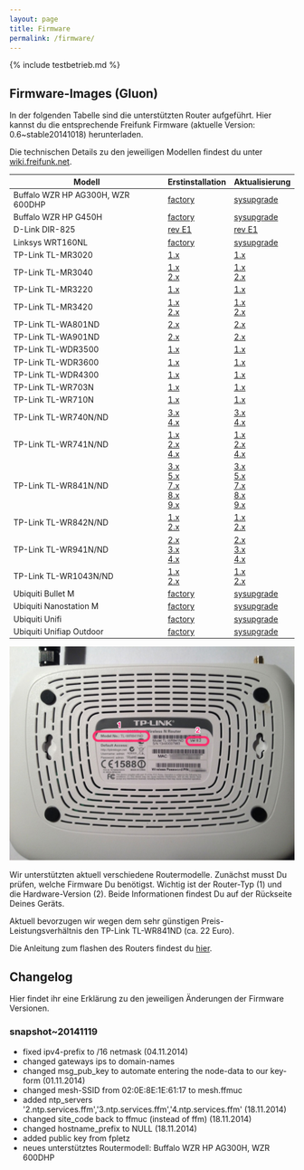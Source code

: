 ```yaml
---
layout: page
title: Firmware
permalink: /firmware/
---
```


{% include testbetrieb.md %}

## Firmware-Images (Gluon)

In der folgenden Tabelle sind die unterstützten Router aufgeführt. Hier kannst du die entsprechende Freifunk Firmware (aktuelle Version: 0.6~stable20141018) herunterladen.

Die technischen Details zu den jeweiligen Modellen findest du unter [wiki.freifunk.net][hardware].

Modell         |  Erstinstallation  |  Aktualisierung
-------------- | ------------------ | ---------------
Buffalo WZR HP AG300H, WZR 600DHP | [factory][factory-buffalo-wzr-hp-ag300h-wzr-600dhp]  |  [sysupgrade][sysupgrade-buffalo-wzr-hp-ag300h-wzr-600dhp]
Buffalo WZR HP G450H          | [factory][factory-buffalo-wzr-hp-g450h]  |  [sysupgrade][sysupgrade-buffalo-wzr-hp-g450h]  
D-Link DIR-825                | [rev E1][factory-d-link-dir-825-rev-b1]                    | [rev E1][sysupgrade-d-link-dir-825-rev-b1]
Linksys WRT160NL              |  [factory][factory-linksys-wrt160nl]                  |   [sysupgrade][sysupgrade-linksys-wrt160nl]
TP-Link TL-MR3020             |  [1.x][factory-tp-link-tl-mr3020-v1]                      |  [1.x][sysupgrade-tp-link-tl-mr3020-v1]
TP-Link TL-MR3040             |  [1.x][factory-tp-link-tl-mr3040-v1]<br>[2.x][factory-tp-link-tl-mr3040-v2]                  |  [1.x][sysupgrade-tp-link-tl-mr3040-v1]<br>[2.x][sysupgrade-tp-link-tl-mr3040-v2]
TP-Link TL-MR3220             |  [1.x][factory-tp-link-tl-mr3220-v1]                      |  [1.x][sysupgrade-tp-link-tl-mr3220-v1]
TP-Link TL-MR3420             |  [1.x][factory-tp-link-tl-mr3420-v1]<br>[2.x][factory-tp-link-tl-mr3420-v2]                 |  [1.x][sysupgrade-tp-link-tl-mr3420-v1]<br>[2.x][sysupgrade-tp-link-tl-mr3420-v2]
TP-Link TL-WA801ND            |  [2.x][factory-tp-link-tl-wa801n-nd-v2]   | [2.x][sysupgrade-tp-link-tl-wa801n-nd-v2]
TP-Link TL-WA901ND            |  [2.x][factory-tp-link-tl-wa901n-nd-v2]                      |  [2.x][sysupgrade-tp-link-tl-wa901n-nd-v2]
TP-Link TL-WDR3500            |  [1.x][factory-tp-link-tl-wdr3500-v1]                      |  [1.x][sysupgrade-tp-link-tl-wdr3500-v1]
TP-Link TL-WDR3600            |  [1.x][factory-tp-link-tl-wdr3600-v1]                      |  [1.x][sysupgrade-tp-link-tl-wdr3600-v1]
TP-Link TL-WDR4300            |  [1.x][factory-tp-link-tl-wdr4300-v1]                      |  [1.x][sysupgrade-tp-link-tl-wdr4300-v1]
TP-Link TL-WR703N          |  [1.x][factory-tp-link-tl-wr703n-v1]    | [1.x][sysupgrade-tp-link-tl-wr703n-v1]
TP-Link TL-WR710N          |  [1.x][factory-tp-link-tl-wr710n-v1]    | [1.x][sysupgrade-tp-link-tl-wr710n-v1]
TP-Link TL-WR740N/ND          |  [3.x][factory-tp-link-tl-wr740n-nd-v3]<br>[4.x][factory-tp-link-tl-wr740n-nd-v4]            |  [3.x][sysupgrade-tp-link-tl-wr740n-nd-v3]<br>[4.x][sysupgrade-tp-link-tl-wr740n-nd-v4]
TP-Link TL-WR741N/ND          |  [1.x][factory-tp-link-tl-wr741n-nd-v1]<br>[2.x][factory-tp-link-tl-wr741n-nd-v2]<br>[4.x][factory-tp-link-tl-wr741n-nd-v4]            |  [1.x][sysupgrade-tp-link-tl-wr741n-nd-v1]<br>[2.x][sysupgrade-tp-link-tl-wr741n-nd-v2]<br>[4.x][sysupgrade-tp-link-tl-wr741n-nd-v4]
TP-Link TL-WR841N/ND          |  [3.x][factory-tp-link-tl-wr841n-nd-v3]<br>[5.x][factory-tp-link-tl-wr841n-nd-v5]<br>[7.x][factory-tp-link-tl-wr841n-nd-v7]<br>[8.x][factory-tp-link-tl-wr841n-nd-v8]<br>[9.x][factory-tp-link-tl-wr841n-nd-v9]  |  [3.x][sysupgrade-tp-link-tl-wr841n-nd-v3]<br>[5.x][sysupgrade-tp-link-tl-wr841n-nd-v5]<br>[7.x][sysupgrade-tp-link-tl-wr841n-nd-v7]<br>[8.x][sysupgrade-tp-link-tl-wr841n-nd-v8]<br>[9.x][sysupgrade-tp-link-tl-wr841n-nd-v9]
TP-Link TL-WR842N/ND          |  [1.x][factory-tp-link-tl-wr842n-nd-v1]<br>[2.x][factory-tp-link-tl-wr842n-nd-v2]                 |  [1.x][sysupgrade-tp-link-tl-wr842n-nd-v1]<br>[2.x][sysupgrade-tp-link-tl-wr842n-nd-v2]
TP-Link TL-WR941N/ND          |  [2.x][factory-tp-link-tl-wr941n-nd-v2]<br>[3.x][factory-tp-link-tl-wr941n-nd-v3]<br>[4.x][factory-tp-link-tl-wr941n-nd-v4]            |  [2.x][sysupgrade-tp-link-tl-wr941n-nd-v2]<br>[3.x][sysupgrade-tp-link-tl-wr941n-nd-v3]<br>[4.x][sysupgrade-tp-link-tl-wr941n-nd-v4]
TP-Link TL-WR1043N/ND         |  [1.x][factory-tp-link-tl-wr1043n-nd-v1]<br>[2.x][factory-tp-link-tl-wr1043n-nd-v2]  |  [1.x][sysupgrade-tp-link-tl-wr1043n-nd-v1]<br>[2.x][sysupgrade-tp-link-tl-wr1043n-nd-v2]
Ubiquiti Bullet M |  [factory][factory-ubiquiti-bullet-m]  |  [sysupgrade][sysupgrade-ubiquiti-bullet-m]
Ubiquiti Nanostation M  |  [factory][factory-ubiquiti-nanostation-m]  |  [sysupgrade][sysupgrade-ubiquiti-nanostation-m]
Ubiquiti Unifi  |  [factory][factory-ubiquiti-unifi]  |  [sysupgrade][sysupgrade-ubiquiti-unifi]
Ubiquiti Unifiap Outdoor                           |  [factory][factory-ubiquiti-unifiap-outdoor]  |  [sysupgrade][sysupgrade-ubiquiti-unifiap-outdoor]

![Modell und Version](/assets/router-flashen/guide-14.jpg)

Wir unterstützten aktuell verschiedene Routermodelle. Zunächst musst Du prüfen, welche Firmware Du benötigst. Wichtig ist der Router-Typ (1) und die Hardware-Version (2). Beide Informationen findest Du auf der Rückseite Deines Geräts.

Aktuell bevorzugen wir wegen dem sehr günstigen Preis-Leistungsverhältnis den TP-Link TL-WR841ND (ca. 22 Euro).

Die Anleitung zum flashen des Routers findest du [hier][router-flashen].

## Changelog

Hier findet ihr eine Erklärung zu den jeweiligen Änderungen der Firmware Versionen.

### snapshot~20141119

* fixed ipv4-prefix to /16 netmask (04.11.2014)
* changed gateways ips to domain-names
* changed msg_pub_key to automate entering the node-data to our key-form (01.11.2014)
* changed mesh-SSID from 02:0E:8E:1E:61:17 to mesh.ffmuc
* added ntp_servers '2.ntp.services.ffm','3.ntp.services.ffm','4.ntp.services.ffm' (18.11.2014)
* changed site_code back to ffmuc (instead of ffm) (18.11.2014)
* changed hostname_prefix to NULL (18.11.2014)
* added public key from fpletz
* neues unterstütztes Routermodell: Buffalo WZR HP AG300H, WZR 600DHP

[hardware]: http://wiki.freifunk.net/Kategorie:Hardware
[router-flashen]: /router-flashen/

[factory-buffalo-wzr-hp-ag300h-wzr-600dhp]: http://37.120.168.150/firmware/stable/factory/gluon-ffmuc-snapshot~20141119-buffalo-wzr-hp-ag300h-wzr-600dhp.bin
[sysupgrade-buffalo-wzr-hp-ag300h-wzr-600dhp]: http://37.120.168.150/firmware/stable/sysupgrade/gluon-ffmuc-snapshot~20141119-buffalo-wzr-hp-ag300h-wzr-600dhp-sysupgrade.bin

[factory-buffalo-wzr-hp-g450h]: http://37.120.168.150/firmware/stable/factory/gluon-ffmuc-snapshot~20141119-buffalo-wzr-hp-g450h.bin
[sysupgrade-buffalo-wzr-hp-g450h]: http://37.120.168.150/firmware/stable/sysupgrade/gluon-ffmuc-snapshot~20141119-buffalo-wzr-hp-g450h-sysupgrade.bin

[factory-d-link-dir-825-rev-b1]: http://37.120.168.150/firmware/stable/factory/gluon-ffmuc-snapshot~20141119-d-link-dir-825-rev-b1.bin
[sysupgrade-d-link-dir-825-rev-b1]: http://37.120.168.150/firmware/stable/sysupgrade/gluon-ffmuc-snapshot~20141119-d-link-dir-825-rev-b1-sysupgrade.bin

[factory-linksys-wrt160nl]: http://37.120.168.150/firmware/stable/factory/gluon-ffmuc-snapshot~20141119-linksys-wrt160nl.bin
[sysupgrade-linksys-wrt160nl]: http://37.120.168.150/firmware/stable/sysupgrade/gluon-ffmuc-snapshot~20141119-linksys-wrt160nl-sysupgrade.bin

[factory-tp-link-tl-mr3020-v1]: http://37.120.168.150/firmware/stable/factory/gluon-ffmuc-snapshot~20141119-tp-link-tl-mr3020-v1.bin
[sysupgrade-tp-link-tl-mr3020-v1]: http://37.120.168.150/firmware/stable/sysupgrade/gluon-ffmuc-snapshot~20141119-tp-link-tl-mr3020-v1-sysupgrade.bin

[factory-tp-link-tl-mr3040-v1]: http://37.120.168.150/firmware/stable/factory/gluon-ffmuc-snapshot~20141119-tp-link-tl-mr3040-v1.bin
[sysupgrade-tp-link-tl-mr3040-v1]: http://37.120.168.150/firmware/stable/sysupgrade/gluon-ffmuc-snapshot~20141119-tp-link-tl-mr3040-v1-sysupgrade.bin
[factory-tp-link-tl-mr3040-v2]: http://37.120.168.150/firmware/stable/factory/gluon-ffmuc-snapshot~20141119-tp-link-tl-mr3040-v2.bin
[sysupgrade-tp-link-tl-mr3040-v2]: http://37.120.168.150/firmware/stable/sysupgrade/gluon-ffmuc-snapshot~20141119-tp-link-tl-mr3040-v2-sysupgrade.bin

[factory-tp-link-tl-mr3220-v1]: http://37.120.168.150/firmware/stable/factory/gluon-ffmuc-snapshot~20141119-tp-link-tl-mr3220-v1.bin
[sysupgrade-tp-link-tl-mr3220-v1]: http://37.120.168.150/firmware/stable/sysupgrade/gluon-ffmuc-snapshot~20141119-tp-link-tl-mr3220-v1-sysupgrade.bin

[factory-tp-link-tl-mr3420-v1]: http://37.120.168.150/firmware/stable/factory/gluon-ffmuc-snapshot~20141119-tp-link-tl-mr3420-v1.bin
[sysupgrade-tp-link-tl-mr3420-v1]: http://37.120.168.150/firmware/stable/sysupgrade/gluon-ffmuc-snapshot~20141119-tp-link-tl-mr3420-v1-sysupgrade.bin
[factory-tp-link-tl-mr3420-v2]: http://37.120.168.150/firmware/stable/factory/gluon-ffmuc-snapshot~20141119-tp-link-tl-mr3420-v2.bin
[sysupgrade-tp-link-tl-mr3420-v2]: http://37.120.168.150/firmware/stable/sysupgrade/gluon-ffmuc-snapshot~20141119-tp-link-tl-mr3420-v2-sysupgrade.bin

[factory-tp-link-tl-wa801n-nd-v2]: http://37.120.168.150/firmware/stable/factory/gluon-ffmuc-snapshot~20141119-tp-link-tl-wa801n-nd-v2.bin
[sysupgrade-tp-link-tl-wa801n-nd-v2]: http://37.120.168.150/firmware/stable/sysupgrade/gluon-ffmuc-snapshot~20141119-tp-link-tl-wa801n-nd-v2-sysupgrade.bin

[factory-tp-link-tl-wa901n-nd-v2]: http://37.120.168.150/firmware/stable/factory/gluon-ffmuc-snapshot~20141119-tp-link-tl-wa901n-nd-v2.bin
[sysupgrade-tp-link-tl-wa901n-nd-v2]: http://37.120.168.150/firmware/stable/sysupgrade/gluon-ffmuc-snapshot~20141119-tp-link-tl-wa901n-nd-v2-sysupgrade.bin

[factory-tp-link-tl-wdr3500-v1]: http://37.120.168.150/firmware/stable/factory/gluon-ffmuc-snapshot~20141119-tp-link-tl-wdr3500-v1.bin
[sysupgrade-tp-link-tl-wdr3500-v1]: http://37.120.168.150/firmware/stable/sysupgrade/gluon-ffmuc-snapshot~20141119-tp-link-tl-wdr3500-v1-sysupgrade.bin

[factory-tp-link-tl-wdr3600-v1]: http://37.120.168.150/firmware/stable/factory/gluon-ffmuc-snapshot~20141119-tp-link-tl-wdr3600-v1.bin
[sysupgrade-tp-link-tl-wdr3600-v1]: http://37.120.168.150/firmware/stable/sysupgrade/gluon-ffmuc-snapshot~20141119-tp-link-tl-wdr3600-v1-sysupgrade.bin

[factory-tp-link-tl-wdr4300-v1]: http://37.120.168.150/firmware/stable/factory/gluon-ffmuc-snapshot~20141119-tp-link-tl-wdr4300-v1.bin
[sysupgrade-tp-link-tl-wdr4300-v1]: http://37.120.168.150/firmware/stable/sysupgrade/gluon-ffmuc-snapshot~20141119-tp-link-tl-wdr4300-v1-sysupgrade.bin

[factory-tp-link-tl-wr703n-v1]: http://37.120.168.150/firmware/stable/factory/gluon-ffmuc-snapshot~20141119-tp-link-tl-wr703n-v1.bin
[sysupgrade-tp-link-tl-wr703n-v1]: http://37.120.168.150/firmware/stable/sysupgrade/gluon-ffmuc-snapshot~20141119-tp-link-tl-wr703n-v1-sysupgrade.bin

[factory-tp-link-tl-wr710n-v1]: http://37.120.168.150/firmware/stable/factory/gluon-ffmuc-snapshot~20141119-tp-link-tl-wr710n-v1.bin
[sysupgrade-tp-link-tl-wr710n-v1]: http://37.120.168.150/firmware/stable/sysupgrade/gluon-ffmuc-snapshot~20141119-tp-link-tl-wr710n-v1-sysupgrade.bin

[factory-tp-link-tl-wr740n-nd-v1]: http://37.120.168.150/firmware/stable/factory/gluon-ffmuc-snapshot~20141119-tp-link-tl-wr740n-nd-v1.bin
[sysupgrade-tp-link-tl-wr740n-nd-v1]: http://37.120.168.150/firmware/stable/sysupgrade/gluon-ffmuc-snapshot~20141119-tp-link-tl-wr740n-nd-v1-sysupgrade.bin
[factory-tp-link-tl-wr740n-nd-v3]: http://37.120.168.150/firmware/stable/factory/gluon-ffmuc-snapshot~20141119-tp-link-tl-wr740n-nd-v3.bin
[sysupgrade-tp-link-tl-wr740n-nd-v3]: http://37.120.168.150/firmware/stable/sysupgrade/gluon-ffmuc-snapshot~20141119-tp-link-tl-wr740n-nd-v3-sysupgrade.bin
[factory-tp-link-tl-wr740n-nd-v4]: http://37.120.168.150/firmware/stable/factory/gluon-ffmuc-snapshot~20141119-tp-link-tl-wr740n-nd-v4.bin
[sysupgrade-tp-link-tl-wr740n-nd-v4]: http://37.120.168.150/firmware/stable/sysupgrade/gluon-ffmuc-snapshot~20141119-tp-link-tl-wr740n-nd-v4-sysupgrade.bin

[factory-tp-link-tl-wr741n-nd-v1]: http://37.120.168.150/firmware/stable/factory/gluon-ffmuc-snapshot~20141119-tp-link-tl-wr741n-nd-v1.bin
[sysupgrade-tp-link-tl-wr741n-nd-v1]: http://37.120.168.150/firmware/stable/sysupgrade/gluon-ffmuc-snapshot~20141119-tp-link-tl-wr741n-nd-v1-sysupgrade.bin
[factory-tp-link-tl-wr741n-nd-v2]: http://37.120.168.150/firmware/stable/factory/gluon-ffmuc-snapshot~20141119-tp-link-tl-wr741n-nd-v2.bin
[sysupgrade-tp-link-tl-wr741n-nd-v2]: http://37.120.168.150/firmware/stable/sysupgrade/gluon-ffmuc-snapshot~20141119-tp-link-tl-wr741n-nd-v2-sysupgrade.bin
[factory-tp-link-tl-wr741n-nd-v4]: http://37.120.168.150/firmware/stable/factory/gluon-ffmuc-snapshot~20141119-tp-link-tl-wr741n-nd-v4.bin
[sysupgrade-tp-link-tl-wr741n-nd-v4]: http://37.120.168.150/firmware/stable/sysupgrade/gluon-ffmuc-snapshot~20141119-tp-link-tl-wr741n-nd-v4-sysupgrade.bin

[factory-tp-link-tl-wr841n-nd-v3]: http://37.120.168.150/firmware/stable/factory/gluon-ffmuc-snapshot~20141119-tp-link-tl-wr841n-nd-v3.bin
[sysupgrade-tp-link-tl-wr841n-nd-v3]: http://37.120.168.150/firmware/stable/sysupgrade/gluon-ffmuc-snapshot~20141119-tp-link-tl-wr841n-nd-v3-sysupgrade.bin
[factory-tp-link-tl-wr841n-nd-v5]: http://37.120.168.150/firmware/stable/factory/gluon-ffmuc-snapshot~20141119-tp-link-tl-wr841n-nd-v5.bin
[sysupgrade-tp-link-tl-wr841n-nd-v5]: http://37.120.168.150/firmware/stable/sysupgrade/gluon-ffmuc-snapshot~20141119-tp-link-tl-wr841n-nd-v5-sysupgrade.bin
[factory-tp-link-tl-wr841n-nd-v7]: http://37.120.168.150/firmware/stable/factory/gluon-ffmuc-snapshot~20141119-tp-link-tl-wr841n-nd-v7.bin
[sysupgrade-tp-link-tl-wr841n-nd-v7]: http://37.120.168.150/firmware/stable/sysupgrade/gluon-ffmuc-snapshot~20141119-tp-link-tl-wr841n-nd-v7-sysupgrade.bin
[factory-tp-link-tl-wr841n-nd-v8]: http://37.120.168.150/firmware/stable/factory/gluon-ffmuc-snapshot~20141119-tp-link-tl-wr841n-nd-v8.bin
[sysupgrade-tp-link-tl-wr841n-nd-v8]: http://37.120.168.150/firmware/stable/sysupgrade/gluon-ffmuc-snapshot~20141119-tp-link-tl-wr841n-nd-v8-sysupgrade.bin
[factory-tp-link-tl-wr841n-nd-v9]: http://37.120.168.150/firmware/stable/factory/gluon-ffmuc-snapshot~20141119-tp-link-tl-wr841n-nd-v9.bin
[sysupgrade-tp-link-tl-wr841n-nd-v9]: http://37.120.168.150/firmware/stable/sysupgrade/gluon-ffmuc-snapshot~20141119-tp-link-tl-wr841n-nd-v9-sysupgrade.bin

[factory-tp-link-tl-wr842n-nd-v1]: http://37.120.168.150/firmware/stable/factory/gluon-ffmuc-snapshot~20141119-tp-link-tl-wr842n-nd-v1.bin
[sysupgrade-tp-link-tl-wr842n-nd-v1]: http://37.120.168.150/firmware/stable/sysupgrade/gluon-ffmuc-snapshot~20141119-tp-link-tl-wr842n-nd-v1-sysupgrade.bin
[factory-tp-link-tl-wr842n-nd-v2]: http://37.120.168.150/firmware/stable/factory/gluon-ffmuc-snapshot~20141119-tp-link-tl-wr842n-nd-v2.bin
[sysupgrade-tp-link-tl-wr842n-nd-v2]: http://37.120.168.150/firmware/stable/sysupgrade/gluon-ffmuc-snapshot~20141119-tp-link-tl-wr842n-nd-v2-sysupgrade.bin

[factory-tp-link-tl-wr941n-nd-v2]: http://37.120.168.150/firmware/stable/factory/gluon-ffmuc-snapshot~20141119-tp-link-tl-wr941n-nd-v2.bin
[sysupgrade-tp-link-tl-wr941n-nd-v2]: http://37.120.168.150/firmware/stable/sysupgrade/gluon-ffmuc-snapshot~20141119-tp-link-tl-wr941n-nd-v2-sysupgrade.bin
[factory-tp-link-tl-wr941n-nd-v3]: http://37.120.168.150/firmware/stable/factory/gluon-ffmuc-snapshot~20141119-tp-link-tl-wr941n-nd-v3.bin
[sysupgrade-tp-link-tl-wr941n-nd-v3]: http://37.120.168.150/firmware/stable/sysupgrade/gluon-ffmuc-snapshot~20141119-tp-link-tl-wr941n-nd-v3-sysupgrade.bin
[factory-tp-link-tl-wr941n-nd-v4]: http://37.120.168.150/firmware/stable/factory/gluon-ffmuc-snapshot~20141119-tp-link-tl-wr941n-nd-v4.bin
[sysupgrade-tp-link-tl-wr941n-nd-v4]: http://37.120.168.150/firmware/stable/sysupgrade/gluon-ffmuc-snapshot~20141119-tp-link-tl-wr941n-nd-v4-sysupgrade.bin

[factory-tp-link-tl-wr1043n-nd-v1]: http://37.120.168.150/firmware/stable/factory/gluon-ffmuc-snapshot~20141119-tp-link-tl-wr1043n-nd-v1.bin
[sysupgrade-tp-link-tl-wr1043n-nd-v1]: http://37.120.168.150/firmware/stable/sysupgrade/gluon-ffmuc-snapshot~20141119-tp-link-tl-wr1043n-nd-v1-sysupgrade.bin
[factory-tp-link-tl-wr1043n-nd-v2]: http://37.120.168.150/firmware/stable/factory/gluon-ffmuc-snapshot~20141119-tp-link-tl-wr1043n-nd-v2.bin
[sysupgrade-tp-link-tl-wr1043n-nd-v2]: http://37.120.168.150/firmware/stable/sysupgrade/gluon-ffmuc-snapshot~20141119-tp-link-tl-wr1043n-nd-v2-sysupgrade.bin

[factory-ubiquiti-bullet-m]: http://37.120.168.150/firmware/stable/factory/gluon-ffmuc-snapshot~20141119-ubiquiti-bullet-m.bin
[sysupgrade-ubiquiti-bullet-m]: http://37.120.168.150/firmware/stable/sysupgrade/gluon-ffmuc-snapshot~20141119-ubiquiti-bullet-m-sysupgrade.bin

[factory-ubiquiti-nanostation-m]: http://37.120.168.150/firmware/stable/factory/gluon-ffmuc-snapshot~20141119-ubiquiti-nanostation-m.bin
[sysupgrade-ubiquiti-nanostation-m]: http://37.120.168.150/firmware/stable/sysupgrade/gluon-ffmuc-snapshot~20141119-ubiquiti-nanostation-m-sysupgrade.bin

[factory-ubiquiti-unifi]: http://37.120.168.150/firmware/stable/factory/gluon-ffmuc-snapshot~20141119-ubiquiti-unifi.bin
[sysupgrade-ubiquiti-unifi]: http://37.120.168.150/firmware/stable/sysupgrade/gluon-ffmuc-snapshot~20141119-ubiquiti-unifi-sysupgrade.bin

[factory-ubiquiti-unifiap-outdoor]: http://37.120.168.150/firmware/stable/factory/gluon-ffmuc-snapshot~20141119-ubiquiti-unifiap-outdoor.bin
[sysupgrade-ubiquiti-unifiap-outdoor]: http://37.120.168.150/firmware/stable/sysupgrade/gluon-ffmuc-snapshot~20141119-ubiquiti-unifiap-outdoor-sysupgrade.bin
